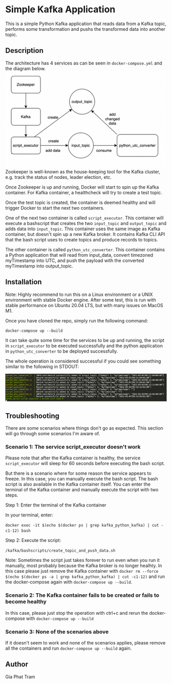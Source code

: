 # Simple Kafka Application

This is a simple Python Kafka application that reads data from a Kafka topic, performs some transformation and pushs the transformed data into another topic.

## Description
The architecture has 4 services as can be seen in `docker-compose.yml` and the diagram below.
![Architecture](img/diagram.png)
Zookeeper is well-known as the house-keeping tool for the Kafka cluster, e.g. track the status of nodes, leader election, etc. 

Once Zookeeper is up and running, Docker will start to spin up the Kafka container. For Kafka container, a healthcheck will try to create a test topic.

Once the test topic is created, the container is deemed healthy and will trigger Docker to start the next two containers.

One of the next two container is called `script_executor`. This container will execute a bashscript that creates the two `input_topic` and `output_topic` and adds data into `input_topic`. This container uses the same image as Kafka container, but doesn't spin up a new Kafka broker. It contains Kafka CLI API that the bash script uses to create topics and produce records to topics.

The other container is called `python_utc_converter`. This container contains a Python application that will read from input_data, convert timezoned myTimestamp into UTC, and push the payload with the converted myTimestamp into output_topic.

## Installation

Note: Highly recommend to run this on a Linux environment or a UNIX environment with stable Docker engine. After some test, this is run with stable performance on Ubuntu 20.04 LTS, but with many issues on MacOS M1.

Once you have cloned the repo, simply run the following command:

```
docker-compose up --build
```

It can take quite some time for the services to be up and running, the script in `script_executor` to be executed successfully and the python application in `python_utc_converter` to be deployed successfully.

The whole operation is considered successful if you could see something similar to the following in STDOUT:

![How success looks like](img/success.png)

## Troubleshooting

There are some scenarios where things don't go as expected. This section will go through some scenarios I'm aware of.

### Scenario 1: The service script_executor doesn't work

Please note that after the Kafka container is healthy, the service `script_executor` will sleep for 60 seconds before executing the bash script.

But there is a scenario where for some reason the service appears to freeze. In this case, you can manually execute the bash script. The bash script is also available in the Kafka container itself. You can enter the terminal of the Kafka container and manually execute the script with two steps.

Step 1: Enter the terminal of the Kafka container

In your terminal, enter:

`docker exec -it $(echo $(docker ps | grep kafka_python_kafka) | cut -c1-12) bash`

Step 2: Execute the script:

`/kafka/bashscripts/create_topic_and_push_data.sh`

Note: Sometimes the script just takes forever to run even when you run it manually, most probably because the Kafka broker is no longer healhty. In this case please just remove the Kafka container with `docker rm --force $(echo $(docker ps -a | grep kafka_python_kafka) | cut -c1-12)` and run the docker-compose again with `docker-compose up --build`.

### Scenario 2: The Kafka container fails to be created or fails to become healthy

In this case, please just stop the operation with ctrl+c and rerun the docker-compose with `docker-compose up --build`

### Scenario 3: None of the scenarios above

If it doesn't seem to work and none of the scenarios applies, please remove all the containers and run `docker-compose up --build` again.

## Author
Gia Phat Tram
